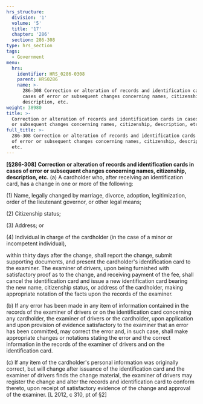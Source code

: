 ```yaml
---
hrs_structure:
  division: '1'
  volume: '5'
  title: '17'
  chapter: '286'
  section: 286-308
type: hrs_section
tags:
  - Government
menu:
  hrs:
    identifier: HRS_0286-0308
    parent: HRS0286
    name: >-
      286-308 Correction or alteration of records and identification cards in
      cases of error or subsequent changes concerning names, citizenship,
      description, etc.
weight: 38980
title: >-
  Correction or alteration of records and identification cards in cases of error
  or subsequent changes concerning names, citizenship, description, etc.
full_title: >-
  286-308 Correction or alteration of records and identification cards in cases
  of error or subsequent changes concerning names, citizenship, description,
  etc.
---
```

**[§286-308]** **Correction or alteration of records and identification cards in cases of error or subsequent changes concerning names, citizenship, description, etc.** (a) A cardholder who, after receiving an identification card, has a change in one or more of the following:

(1) Name, legally changed by marriage, divorce, adoption, legitimization, order of the lieutenant governor, or other legal means;

(2) Citizenship status;

(3) Address; or

(4) Individual in charge of the cardholder (in the case of a minor or incompetent individual),

within thirty days after the change, shall report the change, submit supporting documents, and present the cardholder's identification card to the examiner. The examiner of drivers, upon being furnished with satisfactory proof as to the change, and receiving payment of the fee, shall cancel the identification card and issue a new identification card bearing the new name, citizenship status, or address of the cardholder, making appropriate notation of the facts upon the records of the examiner.

(b) If any error has been made in any item of information contained in the records of the examiner of drivers or on the identification card concerning any cardholder, the examiner of drivers or the cardholder, upon application and upon provision of evidence satisfactory to the examiner that an error has been committed, may correct the error and, in such case, shall make appropriate changes or notations stating the error and the correct information in the records of the examiner of drivers and on the identification card.

(c) If any item of the cardholder's personal information was originally correct, but will change after issuance of the identification card and the examiner of drivers finds the change material, the examiner of drivers may register the change and alter the records and identification card to conform thereto, upon receipt of satisfactory evidence of the change and approval of the examiner. [L 2012, c 310, pt of §2]